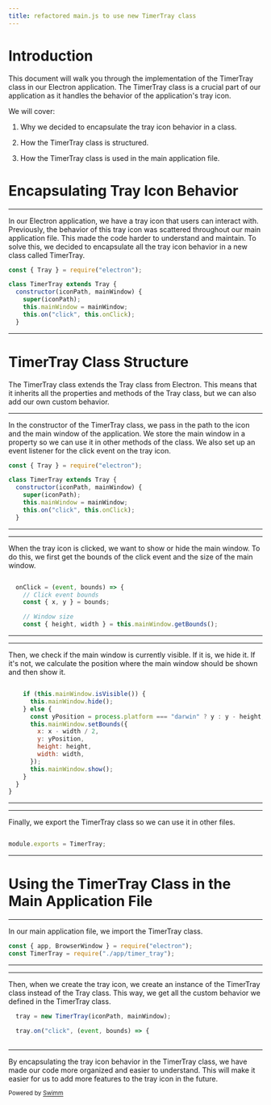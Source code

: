 ```yaml
---
title: refactored main.js to use new TimerTray class
---
```

# Introduction

This document will walk you through the implementation of the TimerTray class in our Electron application. The TimerTray class is a crucial part of our application as it handles the behavior of the application's tray icon.

We will cover:

1. Why we decided to encapsulate the tray icon behavior in a class.


1. How the TimerTray class is structured.


1. How the TimerTray class is used in the main application file.

# Encapsulating Tray Icon Behavior

<SwmSnippet path="/src/app/timer_tray.js" line="1">

---

In our Electron application, we have a tray icon that users can interact with. Previously, the behavior of this tray icon was scattered throughout our main application file. This made the code harder to understand and maintain. To solve this, we decided to encapsulate all the tray icon behavior in a new class called TimerTray.

```javascript
const { Tray } = require("electron");

class TimerTray extends Tray {
  constructor(iconPath, mainWindow) {
    super(iconPath);
    this.mainWindow = mainWindow;
    this.on("click", this.onClick);
  }
```

---

</SwmSnippet>

# TimerTray Class Structure

The TimerTray class extends the Tray class from Electron. This means that it inherits all the properties and methods of the Tray class, but we can also add our own custom behavior.

<SwmSnippet path="/src/app/timer_tray.js" line="1">

---

In the constructor of the TimerTray class, we pass in the path to the icon and the main window of the application. We store the main window in a property so we can use it in other methods of the class. We also set up an event listener for the click event on the tray icon.

```javascript
const { Tray } = require("electron");

class TimerTray extends Tray {
  constructor(iconPath, mainWindow) {
    super(iconPath);
    this.mainWindow = mainWindow;
    this.on("click", this.onClick);
  }
```

---

</SwmSnippet>

<SwmSnippet path="/src/app/timer_tray.js" line="9">

---

When the tray icon is clicked, we want to show or hide the main window. To do this, we first get the bounds of the click event and the size of the main window.

```javascript

  onClick = (event, bounds) => {
    // Click event bounds
    const { x, y } = bounds;

    // Window size
    const { height, width } = this.mainWindow.getBounds();
```

---

</SwmSnippet>

<SwmSnippet path="/src/app/timer_tray.js" line="16">

---

Then, we check if the main window is currently visible. If it is, we hide it. If it's not, we calculate the position where the main window should be shown and then show it.

```javascript

    if (this.mainWindow.isVisible()) {
      this.mainWindow.hide();
    } else {
      const yPosition = process.platform === "darwin" ? y : y - height;
      this.mainWindow.setBounds({
        x: x - width / 2,
        y: yPosition,
        height: height,
        width: width,
      });
      this.mainWindow.show();
    }
  }
}
```

---

</SwmSnippet>

<SwmSnippet path="/src/app/timer_tray.js" line="31">

---

Finally, we export the TimerTray class so we can use it in other files.

```javascript

module.exports = TimerTray;
```

---

</SwmSnippet>

# Using the TimerTray Class in the Main Application File

<SwmSnippet path="/src/main.js" line="1">

---

In our main application file, we import the TimerTray class.

```javascript
const { app, BrowserWindow } = require("electron");
const TimerTray = require("./app/timer_tray");
```

---

</SwmSnippet>

<SwmSnippet path="/src/main.js" line="36">

---

Then, when we create the tray icon, we create an instance of the TimerTray class instead of the Tray class. This way, we get all the custom behavior we defined in the TimerTray class.

```javascript
  tray = new TimerTray(iconPath, mainWindow);

  tray.on("click", (event, bounds) => {
   
```

---

</SwmSnippet>

By encapsulating the tray icon behavior in the TimerTray class, we have made our code more organized and easier to understand. This will make it easier for us to add more features to the tray icon in the future.

<SwmMeta version="3.0.0" repo-id="Z2l0aHViJTNBJTNBc3dpbW0tZGVtbyUzQSUzQXNuZWxzb24tc2VhdHRsZQ=="><sup>Powered by [Swimm](https://app.swimm.io/)</sup></SwmMeta>

